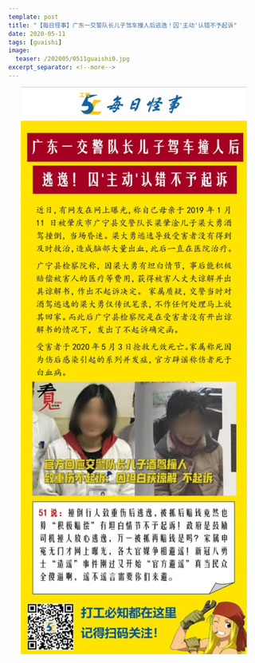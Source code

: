 ```yaml
---
template: post
title: "【每日怪事】广东一交警队长儿子驾车撞人后逃逸！囚'主动'认错不予起诉"
date: 2020-05-11
tags: [guaishi]
image:
  teaser: /202005/0511guaishi0.jpg
excerpt_separator: <!--more-->
---
```


<div style="text-align:center;color:grey"><img src="/images/202005/0511guaishi.jpg" width="90%"></div><br>

